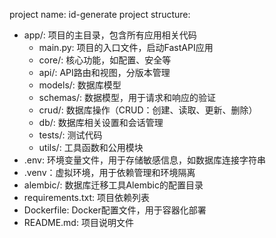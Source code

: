 project name: id-generate
project structure:
- app/: 项目的主目录，包含所有应用相关代码
  - main.py: 项目的入口文件，启动FastAPI应用
  - core/: 核心功能，如配置、安全等
  - api/: API路由和视图，分版本管理
  - models/: 数据库模型
  - schemas/: 数据模型，用于请求和响应的验证
  - crud/: 数据库操作（CRUD：创建、读取、更新、删除）
  - db/: 数据库相关设置和会话管理
  - tests/: 测试代码
  - utils/: 工具函数和公用模块
- .env: 环境变量文件，用于存储敏感信息，如数据库连接字符串
- .venv：虚拟环境，用于依赖管理和环境隔离
- alembic/: 数据库迁移工具Alembic的配置目录
- requirements.txt: 项目依赖列表
- Dockerfile: Docker配置文件，用于容器化部署
- README.md: 项目说明文件